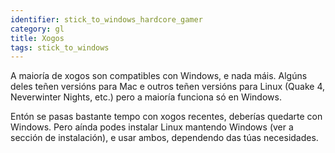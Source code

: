 ```yaml
---
identifier: stick_to_windows_hardcore_gamer
category: gl
title: Xogos
tags: stick_to_windows
---
```


A maioría de xogos son compatibles con Windows, e nada máis. Algúns deles teñen versións para Mac e outros teñen versións para Linux (Quake 4, Neverwinter Nights, etc.) pero a maioría funciona só en Windows.

Entón se pasas bastante tempo con xogos recentes, deberías quedarte con Windows. Pero aínda podes instalar Linux mantendo Windows (ver a sección de instalación), e usar ambos, dependendo das túas necesidades.

